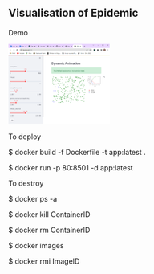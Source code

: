 ## Visualisation of Epidemic

Demo

<img src="Screenshot1.png" width=40% height=40%>

To deploy

$ docker build -f Dockerfile -t app:latest .

$ docker run -p 80:8501 -d app:latest



To destroy

$ docker ps -a

$ docker kill ContainerID

$ docker rm ContainerID

$ docker images

$ docker rmi ImageID
